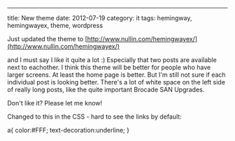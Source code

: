 ---
title: New theme
date: 2012-07-19
category: it
tags: hemingway, hemingwayex, theme, wordpress

Just updated the theme to [http://www.nullin.com/hemingwayex/](http://www.nullin.com/hemingwayex/)

and I must say I like it quite a lot :) Especially that two posts are available next to eachother. I think this theme will be better for people who have larger screens. At least the home page is better. But I'm still not sure if each individual post is looking better. There's a lot of white space on the left side of really long posts, like the quite important Brocade SAN Upgrades.

Don't like it? Please let me know!

Changed to this in the CSS - hard to see the links by default:

a{
	color:#FFF;
	text-decoration:underline;
}
